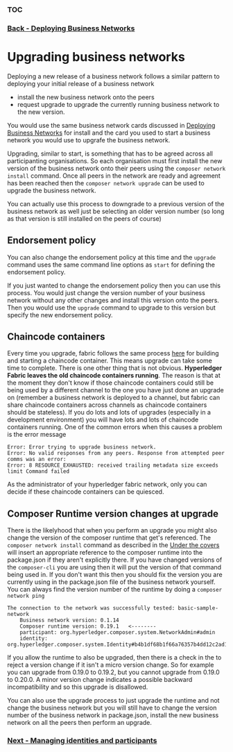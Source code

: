 ### [TOC](./TOC.md)

### [Back - Deploying Business Networks](./deploy.md)


# Upgrading business networks
Deploying a new release of a business network follows a similar pattern to deploying your initial release of a business network

- install the new business network onto the peers
- request upgrade to upgrade the currently running business network to the new version.

You would use the same business network cards discussed in [Deploying Business Networks](./deploy.md) for install and the card you used to start a business network you would use to upgrafe the business network.

Upgrading, similar to start, is something that has to be agreed across all participanting organisations. So each organisation must first install the new version of the business network onto their peers using the `composer network install` command. Once all peers in the network are ready and agreement has been reached then the `composer network upgrade` can be used to upgrade the business network. 

You can actually use this process to downgrade to a previous version of the business network as well just be selecting an older version number (so long as that version is still installed on the peers of course)

## Endorsement policy
You can also change the endorsement policy at this time and the `upgrade` command uses the same command line options as `start` for defining the endorsement policy.

If you just wanted to change the endorsement policy then you can use this process. You would just change the version number of your business network without any other changes and install this version onto the peers. Then you would use the `upgrade` command to upgrade to this version but specify the new endorsement policy.

## Chaincode containers
Every time you upgrade, fabric follows the same process [here](./deploy.md#fabric-1.1-node.js-chaincode) for building and starting a chaincode container. This means upgrade can take some time to complete. There is one other thing that is not obvious. **Hyperledger Fabric leaves the old chaincode containers running**. The reason is that at the moment they don't know if those chaincode containers could still be being used by a different channel to the one you have just done an upgrade on (remember a business network is deployed to a channel, but fabric can share chaincode containers across channels as chaincode containers should be stateless). 
If you do lots and lots of upgrades (especially in a development environment) you will have lots and lots of chaincode containers running. One of the common errors when this causes a problem is the error message

```
Error: Error trying to upgrade business network. 
Error: No valid responses from any peers. Response from attempted peer comms was an error: 
Error: 8 RESOURCE_EXHAUSTED: received trailing metadata size exceeds limit Command failed
```

As the administrator of your hyperledger fabric network, only you can decide if these chaincode containers can be quiesced.

## Composer Runtime version changes at upgrade
There is the likelyhood that when you perform an upgrade you might also change the version of the composer runtime that get's referenced. The `composer network install` command as described in the [Under the covers](./deploy.md#under-the-covers) will insert an appropriate reference to the composer runtime into the package.json if they aren't explicitly there. If you have changed versions of the `composer-cli` you are using then it will put the version of that command being used in. If you don't want this then you should fix the version you are currently using in the package.json file of the business network yourself. You can always find the version number of the runtime by doing a `composer network ping`

```
The connection to the network was successfully tested: basic-sample-network
	Business network version: 0.1.14
	Composer runtime version: 0.19.1   <--------
	participant: org.hyperledger.composer.system.NetworkAdmin#admin
	identity: org.hyperledger.composer.system.Identity#b4b1df68b1f66a76357b4dd12c2ad1c49770cb4c553d94e36cbc1e08713ac9ef
```

If you allow the runtime to also be upgraded, then there is a check in the to reject a version change if it isn't a micro version change. So for example you can upgrade from 0.19.0 to 0.19.2, but you cannot upgrade from 0.19.0 to 0.20.0. A minor version change indicates a possible backward incompatibility and so this upgrade is disallowed.

You can also use the upgrade process to just upgrade the runtime and not change the business network but you will still have to change the version number of the business network in package.json, install the new business network on all the peers then perform an upgrade.

### [Next - Managing identities and participants](./managingids.md)
